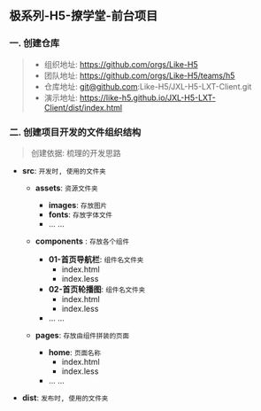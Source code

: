 ## 极系列-H5-撩学堂-前台项目

### 一. 创建仓库
> - 组织地址: https://github.com/orgs/Like-H5
> - 团队地址: https://github.com/orgs/Like-H5/teams/h5
> - 仓库地址: git@github.com:Like-H5/JXL-H5-LXT-Client.git
> - 演示地址: https://like-h5.github.io/JXL-H5-LXT-Client/dist/index.html


### 二. 创建项目开发的文件组织结构
> 创建依据: 梳理的开发思路

- **src**: `开发时, 使用的文件夹`
    - **assets**: `资源文件夹`
        - **images**: `存放图片`
        - **fonts**: `存放字体文件`
        - ... ...
        
    - **components** : `存放各个组件`
        - **01-首页导航栏**: `组件名文件夹`
            - index.html
            - index.less
        - **02-首页轮播图**: `组件名文件夹`
            - index.html
            - index.less
        - ... ...
            
    - **pages**: `存放由组件拼装的页面`
        - **home**: `页面名称`
            - index.html
            - index.less
        - ... ...

- **dist**: `发布时, 使用的文件夹`

